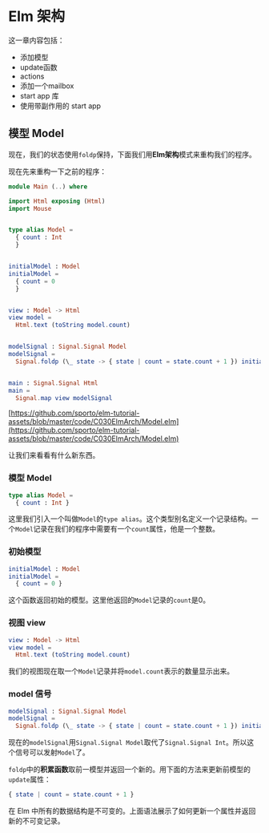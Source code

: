 # Elm 架构

这一章内容包括：

* 添加模型
* update函数
* actions
* 添加一个mailbox
* start app 库
* 使用带副作用的 start app

## 模型 Model

现在，我们的状态使用`foldp`保持，下面我们用**Elm架构**模式来重构我们的程序。

现在先来重构一下之前的程序：

```elm
module Main (..) where

import Html exposing (Html)
import Mouse


type alias Model =
  { count : Int
  }


initialModel : Model
initialModel =
  { count = 0
  }


view : Model -> Html
view model =
  Html.text (toString model.count)


modelSignal : Signal.Signal Model
modelSignal =
  Signal.foldp (\_ state -> { state | count = state.count + 1 }) initialModel Mouse.clicks


main : Signal.Signal Html
main =
  Signal.map view modelSignal
```

[https://github.com/sporto/elm-tutorial-assets/blob/master/code/C030ElmArch/Model.elm](https://github.com/sporto/elm-tutorial-assets/blob/master/code/C030ElmArch/Model.elm)

让我们来看看有什么新东西。

### 模型 Model

```elm
type alias Model =
  { count : Int }
```

这里我们引入一个叫做`Model`的`type alias`。这个类型别名定义一个记录结构。一个`Model`记录在我们的程序中需要有一个`count`属性，他是一个整数。

### 初始模型

```elm
initialModel : Model
initialModel =
  { count = 0 }
```

这个函数返回初始的模型。这里他返回的`Model`记录的`count`是0。

### 视图 view

```elm
view : Model -> Html
view model =
  Html.text (toString model.count)
```

我们的视图现在取一个`Model`记录并将`model.count`表示的数量显示出来。

### model 信号

```elm
modelSignal : Signal.Signal Model
modelSignal =
  Signal.foldp (\_ state -> { state | count = state.count + 1 }) initialModel Mouse.clicks
```

现在的`modelSignal`用`Signal.Signal Model`取代了`Signal.Signal Int`。所以这个信号可以发射`Model`了。

`foldp`中的**积累函数**取前一模型并返回一个新的。用下面的方法来更新前模型的`update`属性：

```elm
{ state | count = state.count + 1 }
```

在 Elm 中所有的数据结构是不可变的。上面语法展示了如何更新一个属性并返回新的不可变记录。
